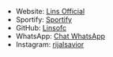 - Website: [Lins Official](https://linsofc.github.io)
- Sportify: [Sportify](https://linsofc.github.io/sportify)
- GitHub: [Linsofc](https://github.com/Linsofc)
- WhatsApp: [Chat WhatsApp](https://wa.me/6285190090045)
- Instagram: [rijalsavior](https://instagram.com/rijalsavior)

